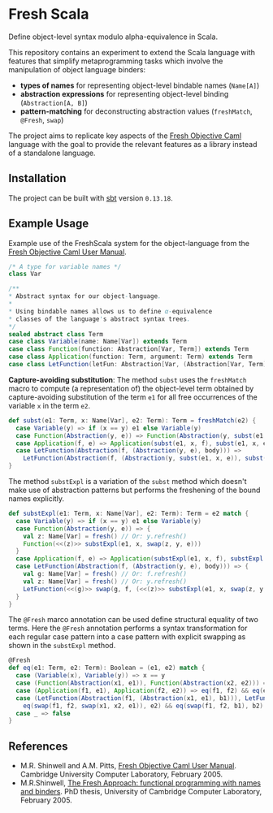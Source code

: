 Fresh Scala
===========

Define object-level syntax modulo alpha-equivalence in Scala.

This repository contains an experiment to extend the Scala language with features that simplify metaprogramming tasks
which involve the manipulation of object language binders:
- **types of names** for representing object-level bindable names (`Name[A]`)
- **abstraction expressions** for representing object-level binding (`Abstraction[A, B]`)
- **pattern-matching** for deconstructing abstraction values (`freshMatch`, `@Fresh`, `swap`)

The project aims to replicate key aspects of the [Fresh Objective Caml](https://www.cl.cam.ac.uk/~amp12/fresh-ocaml/)
language with the goal to provide the relevant features as a library instead of a standalone language.

Installation
------------

The project can be built with [sbt](https://www.scala-sbt.org/index.html) version `0.13.18`.

Example Usage
-------------

Example use of the FreshScala system for the object-language from the
[Fresh Objective Caml User Manual](http://www.cl.cam.ac.uk/TechReports/UCAM-CL-TR-621.pdf).

```scala
/* A type for variable names */
class Var

/**
* Abstract syntax for our object-language.
*
* Using bindable names allows us to define α-equivalence
* classes of the language's abstract syntax trees.
*/
sealed abstract class Term
case class Variable(name: Name[Var]) extends Term                                              /* x */
case class Function(function: Abstraction[Var, Term]) extends Term                             /* fn x => e */
case class Application(function: Term, argument: Term) extends Term                            /* e1 e2 */
case class LetFunction(letFun: Abstraction[Var, (Abstraction[Var, Term], Term)]) extends Term  /* let fun f x = e1 in e2 */
```

**Capture-avoiding substitution**: The method `subst` uses the `freshMatch` macro to compute (a representation of) the
object-level term obtained by capture-avoiding substitution of the term `e1` for all free occurrences of the variable
`x` in the term `e2`.

```scala
def subst(e1: Term, x: Name[Var], e2: Term): Term = freshMatch(e2) {
  case Variable(y) => if (x == y) e1 else Variable(y)
  case Function(Abstraction(y, e)) => Function(Abstraction(y, subst(e1, x, e)))
  case Application(f, e) => Application(subst(e1, x, f), subst(e1, x, e))
  case LetFunction(Abstraction(f, (Abstraction(y, e), body))) =>
    LetFunction(Abstraction(f, (Abstraction(y, subst(e1, x, e)), subst(e1, x, body))))
}
```

The method `substExpl` is a variation of the `subst` method which doesn't make use of abstraction patterns but performs
the freshening of the bound names explicitly.

```scala
def substExpl(e1: Term, x: Name[Var], e2: Term): Term = e2 match {
  case Variable(y) => if (x == y) e1 else Variable(y)
  case Function(Abstraction(y, e)) => {
    val z: Name[Var] = fresh() // Or: y.refresh()
    Function(<<(z)>> substExpl(e1, x, swap(z, y, e)))
  }
  case Application(f, e) => Application(substExpl(e1, x, f), substExpl(e1, x, e))
  case LetFunction(Abstraction(f, (Abstraction(y, e), body))) => {
    val g: Name[Var] = fresh() // Or: f.refresh()
    val z: Name[Var] = fresh() // Or: y.refresh()
    LetFunction(<<(g)>> swap(g, f, (<<(z)>> substExpl(e1, x, swap(z, y, e)), substExpl(e1, x, body))))
  }
}
```

The `@Fresh` marco annotation can be used define structural equality of two terms. Here the `@Fresh` annotation performs
a syntax transformation for each regular case pattern into a case pattern with explicit swapping as shown in the  `substExpl`
method.

```scala
@Fresh
def eq(e1: Term, e2: Term): Boolean = (e1, e2) match {
  case (Variable(x), Variable(y)) => x == y
  case (Function(Abstraction(x1, e1)), Function(Abstraction(x2, e2))) => eq(swap(x1, x2, e1), e2)
  case (Application(f1, e1), Application(f2, e2)) => eq(f1, f2) && eq(e1, e2)
  case (LetFunction(Abstraction(f1, (Abstraction(x1, e1), b1))), LetFunction(Abstraction(f2, (Abstraction(x2, e2), b2)))) =>
    eq(swap(f1, f2, swap(x1, x2, e1)), e2) && eq(swap(f1, f2, b1), b2)
  case _ => false
}
```



References
----------

- M.R. Shinwell and A.M. Pitts, [Fresh Objective Caml User Manual](http://www.cl.cam.ac.uk/TechReports/UCAM-CL-TR-621.pdf).
  Cambridge University Computer Laboratory, February 2005.
- M.R.Shinwell, [The Fresh Approach: functional programming with names and binders](http://www.cl.cam.ac.uk/users/amp12/fresh-ocaml/publications/shinwell-thesis.pdf).
  PhD thesis, University of Cambridge Computer Laboratory, February 2005.